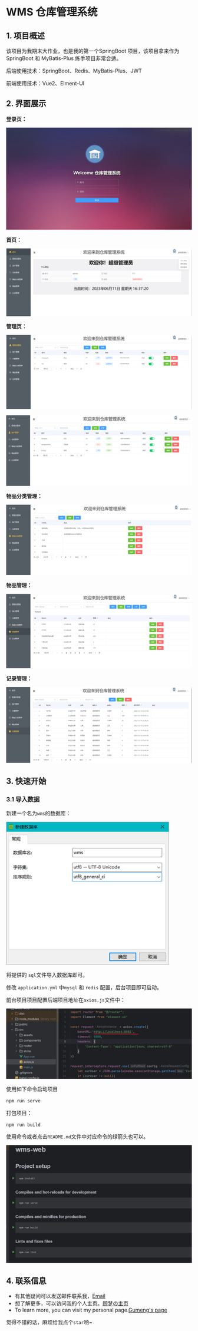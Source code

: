 # WMS 仓库管理系统

## 1. 项目概述

该项目为我期末大作业，也是我的第一个SpringBoot 项目，该项目拿来作为 SpringBoot 和 MyBatis-Plus 练手项目非常合适。

后端使用技术：SpringBoot、Redis、MyBatis-Plus、JWT

前端使用技术：Vue2、Elment-UI

## 2. 界面展示

**登录页：**

![](assets/image-20230611163516726.png)

**首页：**

![](assets/image-20230611163737191.png)

**管理页：**

![](assets/image-20230611163829796.png)

![](assets/image-20230611163843983.png)

**物品分类管理：**

![](assets/image-20230611163936001.png)

**物品管理：**

![](assets/image-20230611164102227.png)

**记录管理：**

![](assets/image-20230611164124726.png)

## 3.  快速开始

### 3.1 导入数据

新建一个名为`wms`的数据库：

<img src="assets/image-20230611165622050.png" style="zoom: 80%;" />

将提供的 `sql`文件导入数据库即可。

修改 `application.yml` 中`mysql` 和 `redis` 配置，后台项目即可启动。

前台项目项目配置后端项目地址在`axios.js`文件中：

<img src="assets/image-20230611170635948.png" alt="image-20230611170635948" style="zoom:80%;" />

使用如下命令启动项目

```sh
npm run serve
```

打包项目：

```
npm run build
```

使用命令或者点击`README.md`文件中对应命令的绿箭头也可以。

<img src="assets/image-20230611171210714.png" alt="image-20230611171210714" style="zoom:80%;" />

## 4. 联系信息

- 有其他疑问可以发送邮件联系我，[Email](mailto:374943980@qq.com)
- 想了解更多，可以访问我的个人主页。[顾梦の主页](https://www.jishuqin.cn/)
- To learn more, you can visit my personal page.[Gumeng's page](https://www.jishuqin.cn/)

觉得不错的话，麻烦给我点个`star`哟~




